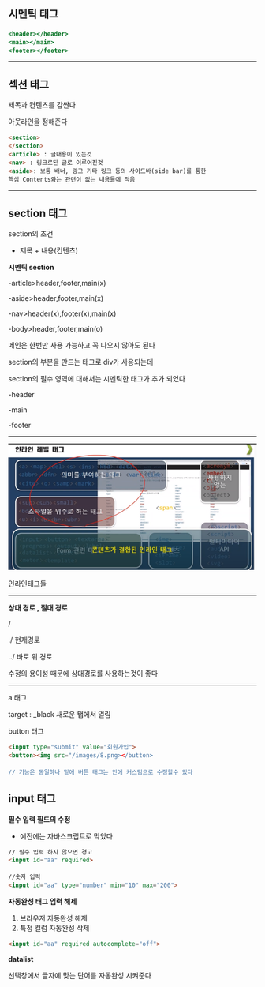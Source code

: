 ## 시멘틱 태그

```jsx
<header></header>
<main></main>
<footer></footer>
```

------

## 섹션 태그

제목과 컨텐츠를 감싼다

아웃라인을 정해준다

```html
<section>
</section>
<article> : 글내용이 있는것 
<nav> : 링크로된 글로 이루어진것 
<aside>: 보통 배너, 광고 기타 링크 등의 사이드바(side bar)를 통한 
핵심 Contents와는 관련이 없는 내용들에 적음
```

---

## **section 태그**

section의 조건

- 제목 + 내용(컨텐츠)

**시멘틱 section**

-article>header,footer,main(x)

-aside>header,footer,main(x)

-nav>header(x),footer(x),main(x)

-body>header,footer,main(o)

메인은 한번만 사용 가능하고 꼭 나오지 않아도 된다

section의 부분을 만드는 태그로 div가 사용되는데

section의 필수 영역에 대해서는 시멘틱한 태그가 추가 되었다

-header

-main

-footer

------

![image-20220609002643381](image/HTML/image-20220609002643381.png)

인라인태그들

------

**상대 경로 , 절대 경로**

/

./ 현재경로

../ 바로 위 경로

수정의 용이성 때문에 상대경로를 사용하는것이 좋다

------

a 태그

target : _black 새로운 탭에서 열림

button 태그

```html
<input type="submit" value="회원가입">
<button><img src="/images/8.png></button>

// 기능은 동일하나 밑에 버튼 태그는 안에 커스텀으로 수정할수 있다
```

## input 태그

**필수 입력 필드의 수정**

- 예전에는 자바스크립트로 막았다

```html
// 필수 입력 하지 않으면 경고
<input id="aa" required>

//숫자 입력
<input id="aa" type="number" min="10" max="200">
```

**자동완성 태그 입력 해제**

1. 브라우저 자동완성 해제
2. 특정 컬럼 자동완성 삭제

```html
<input id="aa" required autocomplete="off">
```

**datalist**

선택창에서 글자에 맞는 단어를 자동완성 시켜준다